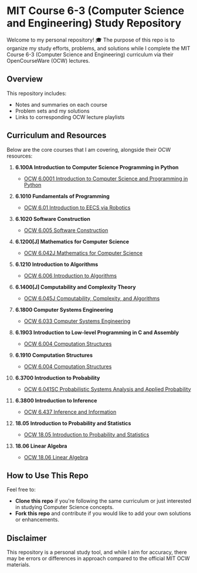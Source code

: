 # MIT Course 6-3 (Computer Science and Engineering) Study Repository

Welcome to my personal repository! 🎓 The purpose of this repo is to organize my study efforts, problems, and solutions while I complete the MIT Course 6-3 (Computer Science and Engineering) curriculum via their OpenCourseWare (OCW) lectures.

## Overview

This repository includes:

- Notes and summaries on each course
- Problem sets and my solutions
- Links to corresponding OCW lecture playlists

## Curriculum and Resources

Below are the core courses that I am covering, alongside their OCW resources:

1. **6.100A Introduction to Computer Science Programming in Python**

   - [OCW 6.0001 Introduction to Computer Science and Programming in Python](https://ocw.mit.edu/courses/electrical-engineering-and-computer-science/6-0001-introduction-to-computer-science-and-programming-in-python-fall-2016/)

2. **6.1010 Fundamentals of Programming**

   - [OCW 6.01 Introduction to EECS via Robotics](https://ocw.mit.edu/courses/electrical-engineering-and-computer-science/6-01sc-introduction-to-electrical-engineering-and-computer-science-i-spring-2011/)

3. **6.1020 Software Construction**

   - [OCW 6.005 Software Construction](https://ocw.mit.edu/courses/electrical-engineering-and-computer-science/6-005-software-construction-spring-2016/)

4. **6.1200[J] Mathematics for Computer Science**

   - [OCW 6.042J Mathematics for Computer Science](https://ocw.mit.edu/courses/electrical-engineering-and-computer-science/6-042j-mathematics-for-computer-science-fall-2010/)

5. **6.1210 Introduction to Algorithms**

   - [OCW 6.006 Introduction to Algorithms](https://ocw.mit.edu/courses/electrical-engineering-and-computer-science/6-006-introduction-to-algorithms-fall-2011/)

6. **6.1400[J] Computability and Complexity Theory**

   - [OCW 6.045J Computability, Complexity, and Algorithms](https://ocw.mit.edu/courses/electrical-engineering-and-computer-science/6-045j-automata-computability-and-complexity-spring-2011/)

7. **6.1800 Computer Systems Engineering**

   - [OCW 6.033 Computer Systems Engineering](https://ocw.mit.edu/courses/electrical-engineering-and-computer-science/6-033-computer-system-engineering-spring-2018/)

8. **6.1903 Introduction to Low-level Programming in C and Assembly**

   - [OCW 6.004 Computation Structures](https://ocw.mit.edu/courses/electrical-engineering-and-computer-science/6-004-computation-structures-spring-2017/)

9. **6.1910 Computation Structures**

   - [OCW 6.004 Computation Structures](https://ocw.mit.edu/courses/electrical-engineering-and-computer-science/6-004-computation-structures-spring-2017/)

10. **6.3700 Introduction to Probability**

    - [OCW 6.041SC Probabilistic Systems Analysis and Applied Probability](https://ocw.mit.edu/courses/electrical-engineering-and-computer-science/6-041sc-probabilistic-systems-analysis-and-applied-probability-fall-2013/)

11. **6.3800 Introduction to Inference**

    - [OCW 6.437 Inference and Information](https://ocw.mit.edu/courses/electrical-engineering-and-computer-science/6-437-inference-and-information-spring-2015/)

12. **18.05 Introduction to Probability and Statistics**

    - [OCW 18.05 Introduction to Probability and Statistics](https://ocw.mit.edu/courses/mathematics/18-05-introduction-to-probability-and-statistics-spring-2014/)

13. **18.06 Linear Algebra**
    - [OCW 18.06 Linear Algebra](https://ocw.mit.edu/courses/mathematics/18-06-linear-algebra-spring-2010/)

## How to Use This Repo

Feel free to:

- **Clone this repo** if you're following the same curriculum or just interested in studying Computer Science concepts.
- **Fork this repo** and contribute if you would like to add your own solutions or enhancements.

## Disclaimer

This repository is a personal study tool, and while I aim for accuracy, there may be errors or differences in approach compared to the official MIT OCW materials.
